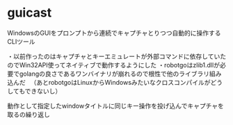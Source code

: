 # guicast

WindowsのGUIをプロンプトから連続でキャプチャとりつつ自動的に操作するCLIツール

・以前作ったのはキャプチャとキーエミュレートが外部コマンドに依存していたのでWin32API使ってネイティブで動作するようにした
・robotgoはzlib1.dllが必要でgolangの良さであるワンバイナリが崩れるので根性で他のライブラリ組み込んだ
　（あとrobotgoはLinuxからWindowsみたいなクロスコンパイルがどうしてもできないし）

動作として指定したwindowタイトルに同じキー操作を投げ込んでキャプチャを取るの繰り返し
